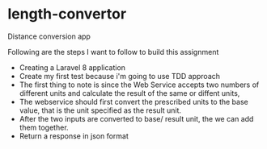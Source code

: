 # length-convertor
Distance conversion app

Following are the steps I want to follow to build this assignment

- Creating a Laravel 8 application
- Create my first test because i'm going to use TDD approach
- The first thing to note is since the Web Service accepts two numbers of different units and calculate the result of the same or diffent units,
- The webservice should first convert the prescribed units to the base value, that is the unit specified as the result unit.
- After the two inputs are converted to base/ result unit, the we can add them together.
- Return a response in json format


